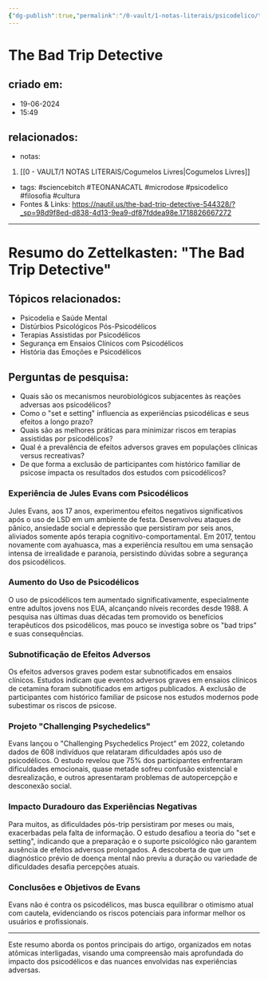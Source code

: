 ```yaml
---
{"dg-publish":true,"permalink":"/0-vault/1-notas-literais/psicodelico/the-bad-trip-detective/","tags":["sciencebitch","TEONANACATL","microdose","psicodelico","filosofia","cultura"],"dgHomeLink":true,"dgShowLocalGraph":true,"dgShowFileTree":true,"dgEnableSearch":true}
---
```


# The Bad Trip Detective

## criado em: 
- 19-06-2024
- 15:49
## relacionados:
- notas:
1. [[0 - VAULT/1 NOTAS LITERAIS/Cogumelos Livres\|Cogumelos Livres]]
- tags: #sciencebitch #TEONANACATL #microdose #psicodelico #filosofia #cultura
- Fontes & Links: https://nautil.us/the-bad-trip-detective-544328/?_sp=98d9f8ed-d838-4d13-9ea9-df87fddea98e.1718826667272
---
# Resumo do Zettelkasten: "The Bad Trip Detective"

## Tópicos relacionados:
- Psicodelia e Saúde Mental
- Distúrbios Psicológicos Pós-Psicodélicos
- Terapias Assistidas por Psicodélicos
- Segurança em Ensaios Clínicos com Psicodélicos
- História das Emoções e Psicodélicos

## Perguntas de pesquisa:
- Quais são os mecanismos neurobiológicos subjacentes às reações adversas aos psicodélicos?
- Como o "set e setting" influencia as experiências psicodélicas e seus efeitos a longo prazo?
- Quais são as melhores práticas para minimizar riscos em terapias assistidas por psicodélicos?
- Qual é a prevalência de efeitos adversos graves em populações clínicas versus recreativas?
- De que forma a exclusão de participantes com histórico familiar de psicose impacta os resultados dos estudos com psicodélicos?

### **Experiência de Jules Evans com Psicodélicos**
Jules Evans, aos 17 anos, experimentou efeitos negativos significativos após o uso de LSD em um ambiente de festa. Desenvolveu ataques de pânico, ansiedade social e depressão que persistiram por seis anos, aliviados somente após terapia cognitivo-comportamental. Em 2017, tentou novamente com ayahuasca, mas a experiência resultou em uma sensação intensa de irrealidade e paranoia, persistindo dúvidas sobre a segurança dos psicodélicos.

### **Aumento do Uso de Psicodélicos**
O uso de psicodélicos tem aumentado significativamente, especialmente entre adultos jovens nos EUA, alcançando níveis recordes desde 1988. A pesquisa nas últimas duas décadas tem promovido os benefícios terapêuticos dos psicodélicos, mas pouco se investiga sobre os "bad trips" e suas consequências.

### **Subnotificação de Efeitos Adversos**
Os efeitos adversos graves podem estar subnotificados em ensaios clínicos. Estudos indicam que eventos adversos graves em ensaios clínicos de cetamina foram subnotificados em artigos publicados. A exclusão de participantes com histórico familiar de psicose nos estudos modernos pode subestimar os riscos de psicose.

### **Projeto "Challenging Psychedelics"**
Evans lançou o "Challenging Psychedelics Project" em 2022, coletando dados de 608 indivíduos que relataram dificuldades após uso de psicodélicos. O estudo revelou que 75% dos participantes enfrentaram dificuldades emocionais, quase metade sofreu confusão existencial e desrealização, e outros apresentaram problemas de autopercepção e desconexão social.

### **Impacto Duradouro das Experiências Negativas**
Para muitos, as dificuldades pós-trip persistiram por meses ou mais, exacerbadas pela falta de informação. O estudo desafiou a teoria do "set e setting", indicando que a preparação e o suporte psicológico não garantem ausência de efeitos adversos prolongados. A descoberta de que um diagnóstico prévio de doença mental não previu a duração ou variedade de dificuldades desafia percepções atuais.

### **Conclusões e Objetivos de Evans**
Evans não é contra os psicodélicos, mas busca equilibrar o otimismo atual com cautela, evidenciando os riscos potenciais para informar melhor os usuários e profissionais.

---

Este resumo aborda os pontos principais do artigo, organizados em notas atômicas interligadas, visando uma compreensão mais aprofundada do impacto dos psicodélicos e das nuances envolvidas nas experiências adversas.